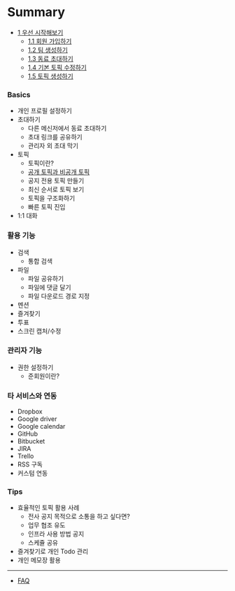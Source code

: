 # Summary

* [1 우선 시작해보기](getting_started.md)
	* [1.1 회원 가입하기](getting_started.md#1_1)
	* [1.2 팀 생성하기](getting_started.md#1_2)
	* [1.3 동료 초대하기](getting_started.md#1_3)
	* [1.4 기본 토픽 수정하기](getting_started.md#1_4)
	* [1.5 토픽 생성하기]()


### Basics

* 개인 프로필 설정하기
* 초대하기
	* 다른 메신저에서 동료 초대하기
	* 초대 링크를 공유하기
	* 관리자 외 초대 막기
* 토픽
	* 토픽이란?
	* [공개 토픽과 비공개 토픽](part02/private_topic.md)
	* 공지 전용 토픽 만들기
	* 최신 순서로 토픽 보기
	* 토픽을 구조화하기
	* 빠른 토픽 진입
* 1:1 대화

### 활용 기능

* 검색
	* 통합 검색
* 파일
	* 파일 공유하기
	* 파일에 댓글 달기
	* 파일 다운로드 경로 지정
* 멘션
* 즐겨찾기
* 투표
* 스크린 캡처/수정

### 관리자 기능

* 권한 설정하기
	* 준회원이란?

### 타 서비스와 연동

* Dropbox
* Google driver
* Google calendar
* GitHub
* Bitbucket
* JIRA
* Trello
* RSS 구독
* 커스텀 연동

### Tips

* 효율적인 토픽 활용 사례
  * 전사 공지 목적으로 소통을 하고 싶다면?
  * 업무 협조 유도
  * 인프라 사용 방법 공지
  * 스케쥴 공유
* 즐겨찾기로 개인 Todo 관리
* 개인 메모장 활용

----

* [FAQ](https://jandi.zendesk.com/hc/ko)
